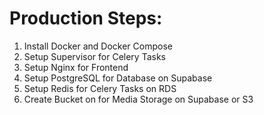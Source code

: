 # Production Steps:

1. Install Docker and Docker Compose
2. Setup Supervisor for Celery Tasks
3. Setup Nginx for Frontend
4. Setup PostgreSQL for Database on Supabase
5. Setup Redis for Celery Tasks on RDS
6. Create Bucket on for Media Storage on Supabase or S3